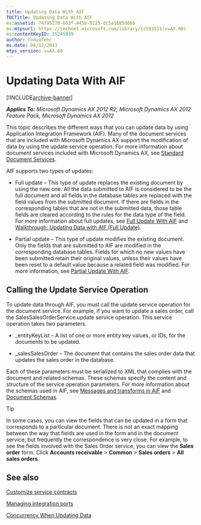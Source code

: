 ```yaml
---
title: Updating Data With AIF
TOCTitle: Updating Data With AIF
ms:assetid: 74f95270-663f-445b-9225-dc5a1685d6bb
ms:mtpsurl: https://technet.microsoft.com/library/Cc593511(v=AX.60)
ms:contentKeyID: 35245939
author: tonyafehr
ms.date: 04/17/2013
mtps_version: v=AX.60
---
```


# Updating Data With AIF 


[!INCLUDE[archive-banner](includes/archive-banner.md)]


_**Applies To:** Microsoft Dynamics AX 2012 R2, Microsoft Dynamics AX 2012 Feature Pack, Microsoft Dynamics AX 2012_

This topic describes the different ways that you can update data by using Application Integration Framework (AIF). Many of the document services that are included with Microsoft Dynamics AX support the modification of data by using the update service operation. For more information about document services included with Microsoft Dynamics AX, see [Standard Document Services](standard-document-services.md).

AIF supports two types of updates:

  - Full update – This type of update replaces the existing document by using the new one. All the data submitted to AIF is considered to be the full document and all fields in the database tables are replaced with the field values from the submitted document. If there are fields in the corresponding tables that are not in the submitted data, those table fields are cleared according to the rules for the data type of the field. For more information about full updates, see [Full Update With AIF](full-update-with-aif.md) and [Walkthrough: Updating Data with AIF (Full Update)](walkthrough-updating-data-with-aif-full-update.md).

  - Partial update – This type of update modifies the existing document. Only the fields that are submitted to AIF are modified in the corresponding database tables. Fields for which no new values have been submitted retain their original values, unless their values have been reset to a default value because a related field was modified. For more information, see [Partial Update With AIF](partial-update-with-aif.md).

## Calling the Update Service Operation

To update data through AIF, you must call the update service operation for the document service. For example, if you want to update a sales order, call the SalesSalesOrderService.update service operation. This service operation takes two parameters.

  - \_entityKeyList – A list of one or more entity key values, or IDs, for the documents to be updated.

  - \_salesSalesOrder – The document that contains the sales order data that updates the sales order in the database.

Each of these parameters must be serialized to XML that complies with the document and related schemas. These schemas specify the content and structure of the service operation parameters. For more information about the schemas used in AIF, see [Messages and transforms in AIF](messages-and-transforms-in-aif.md) and [Document Schemas](document-schemas.md).


> [!TIP]
> <P>In some cases, you can view the fields that can be updated in a form that corresponds to a particular document. There is not an exact mapping between the way that fields are used in the form and in the document service, but frequently the correspondence is very close. For example, to see the fields involved with the Sales Order service, you can view the <STRONG>Sales order</STRONG> form. Click <STRONG>Accounts receivable</STRONG> &gt; <STRONG>Common</STRONG> &gt; <STRONG>Sales orders</STRONG> &gt; <STRONG>All sales orders</STRONG>.</P>



## See also

[Customize service contracts](customize-service-contracts.md)

[Managing integration ports](managing-integration-ports.md)

[Concurrency When Updating Data](concurrency-when-updating-data.md)

